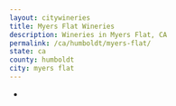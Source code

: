 ```yaml
---
layout: citywineries
title: Myers Flat Wineries
description: Wineries in Myers Flat, CA
permalink: /ca/humboldt/myers-flat/
state: ca
county: humboldt
city: myers flat
---
```

-
